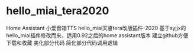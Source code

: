 # hello_miai_tera2020
Home Assistant 小爱音箱TTS hello_miai天睿tera改版插件-2020
基于syjjx的hello_miai插件修改而来，适用0.92之后的home assistant版本
建立github方便下载和收藏
美化部分代码
简化部分代码调用逻辑
